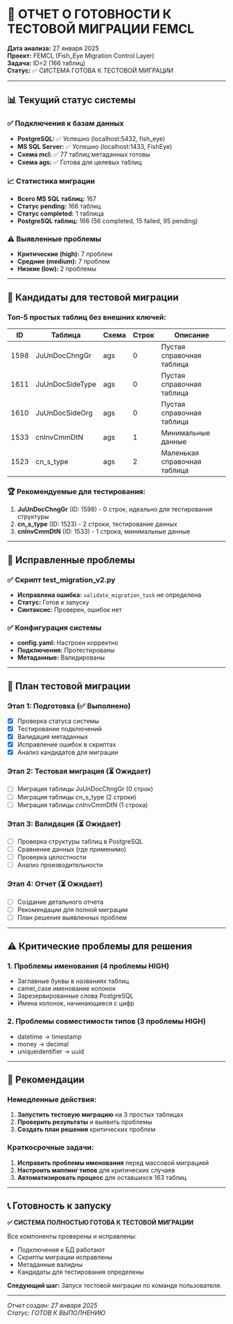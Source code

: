 # 🚀 ОТЧЕТ О ГОТОВНОСТИ К ТЕСТОВОЙ МИГРАЦИИ FEMCL

**Дата анализа:** 27 января 2025  
**Проект:** FEMCL (Fish_Eye Migration Control Layer)  
**Задача:** ID=2 (166 таблиц)  
**Статус:** ✅ СИСТЕМА ГОТОВА К ТЕСТОВОЙ МИГРАЦИИ

---

## 📊 Текущий статус системы

### ✅ Подключения к базам данных
- **PostgreSQL:** ✅ Успешно (localhost:5432, fish_eye)
- **MS SQL Server:** ✅ Успешно (localhost:1433, FishEye)
- **Схема mcl:** ✅ 77 таблиц метаданных готовы
- **Схема ags:** ✅ Готова для целевых таблиц

### 📈 Статистика миграции
- **Всего MS SQL таблиц:** 167
- **Статус pending:** 166 таблиц
- **Статус completed:** 1 таблица
- **PostgreSQL таблиц:** 166 (56 completed, 15 failed, 95 pending)

### ⚠️ Выявленные проблемы
- **Критические (high):** 7 проблем
- **Средние (medium):** 7 проблем  
- **Низкие (low):** 2 проблемы

---

## 🎯 Кандидаты для тестовой миграции

### Топ-5 простых таблиц без внешних ключей:

| ID  | Таблица        | Схема | Строк | Описание |
|-----|----------------|-------|-------|----------|
| 1598| JuUnDocChngGr  | ags   | 0     | Пустая справочная таблица |
| 1611| JuUnDocSideType| ags   | 0     | Пустая справочная таблица |
| 1610| JuUnDocSideOrg | ags   | 0     | Пустая справочная таблица |
| 1533| cnInvCmmDtN    | ags   | 1     | Минимальные данные |
| 1523| cn_s_type      | ags   | 2     | Маленькая справочная таблица |

### 🏆 Рекомендуемые для тестирования:
1. **JuUnDocChngGr** (ID: 1598) - 0 строк, идеально для тестирования структуры
2. **cn_s_type** (ID: 1523) - 2 строки, тестирование данных
3. **cnInvCmmDtN** (ID: 1533) - 1 строка, минимальные данные

---

## 🔧 Исправленные проблемы

### ✅ Скрипт test_migration_v2.py
- **Исправлена ошибка:** `validate_migration_task` не определена
- **Статус:** Готов к запуску
- **Синтаксис:** Проверен, ошибок нет

### ✅ Конфигурация системы
- **config.yaml:** Настроен корректно
- **Подключения:** Протестированы
- **Метаданные:** Валидированы

---

## 🚀 План тестовой миграции

### Этап 1: Подготовка (✅ Выполнено)
- [x] Проверка статуса системы
- [x] Тестирование подключений
- [x] Валидация метаданных
- [x] Исправление ошибок в скриптах
- [x] Анализ кандидатов для миграции

### Этап 2: Тестовая миграция (⏳ Ожидает)
- [ ] Миграция таблицы JuUnDocChngGr (0 строк)
- [ ] Миграция таблицы cn_s_type (2 строки)  
- [ ] Миграция таблицы cnInvCmmDtN (1 строка)

### Этап 3: Валидация (⏳ Ожидает)
- [ ] Проверка структуры таблиц в PostgreSQL
- [ ] Сравнение данных (где применимо)
- [ ] Проверка целостности
- [ ] Анализ производительности

### Этап 4: Отчет (⏳ Ожидает)
- [ ] Создание детального отчета
- [ ] Рекомендации для полной миграции
- [ ] План решения выявленных проблем

---

## ⚠️ Критические проблемы для решения

### 1. Проблемы именования (4 проблемы HIGH)
- Заглавные буквы в названиях таблиц
- camel_case именование колонок
- Зарезервированные слова PostgreSQL
- Имена колонок, начинающиеся с цифр

### 2. Проблемы совместимости типов (3 проблемы HIGH)
- datetime → timestamp
- money → decimal
- uniqueidentifier → uuid

---

## 🎯 Рекомендации

### Немедленные действия:
1. **Запустить тестовую миграцию** на 3 простых таблицах
2. **Проверить результаты** и выявить проблемы
3. **Создать план решения** критических проблем

### Краткосрочные задачи:
1. **Исправить проблемы именования** перед массовой миграцией
2. **Настроить маппинг типов** для критических случаев
3. **Автоматизировать процесс** для оставшихся 163 таблиц

---

## 📞 Готовность к запуску

**✅ СИСТЕМА ПОЛНОСТЬЮ ГОТОВА К ТЕСТОВОЙ МИГРАЦИИ**

Все компоненты проверены и исправлены:
- Подключения к БД работают
- Скрипты миграции исправлены
- Метаданные валидны
- Кандидаты для тестирования определены

**Следующий шаг:** Запуск тестовой миграции по команде пользователя.

---

*Отчет создан: 27 января 2025*  
*Статус: ГОТОВ К ВЫПОЛНЕНИЮ*